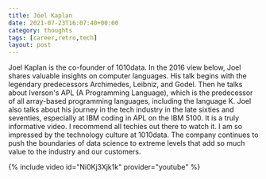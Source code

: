 ```yaml
---
title: Joel Kaplan
date: 2021-07-23T16:07:40+00:00
category: thoughts 
tags: [career,retro,tech]
layout: post
---
```


Joel Kaplan is the co-founder of 1010data. In the 2016 view below, Joel shares valuable insights on computer languages. His talk begins with the legendary predecessors Archimedes, Leibniz, and Godel. Then he talks about Iverson's APL (A Programming Language), which is the predecessor of all array-based programming languages, including the language K. Joel also talks about his journey in the tech industry in the late sixties and seventies, especially at IBM coding in APL on the IBM 5100. It is a truly informative video. I recommend all techies out there to watch it. I am so impressed by the technology culture at 1010data. The company continues to push the boundaries of data science to extreme levels that add so much value to the industry and our customers.

{% include video id="Ni0Kj3Xjk1k" provider="youtube" %}
